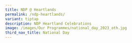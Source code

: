 ```yaml
---
title: NDP @ Heartlands
permalink: /ndp-heartlands/
variant: tiptap
description: NDP Heartland Celebrations
image: /images/Our Programmes/national_day_2023_oth.jpg
third_nav_title: National Day
---
```

